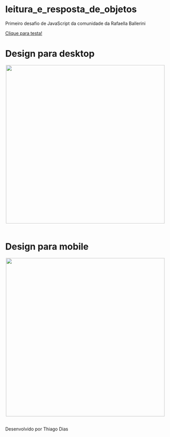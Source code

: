 # leitura_e_resposta_de_objetos
 Primeiro desafio de JavaScript da comunidade da Rafaella Ballerini

 <a href="https://thiagopdias.github.io/leitura_e_resposta_de_objetos/">Clique para testa!</a>

 # Design para desktop
 <div align="center">
 <img src="https://user-images.githubusercontent.com/81495910/153963213-7fcbb3a4-1f57-44f3-8db8-769c0491c343.png" width="500px">
 </div>

<br>

 # Design para mobile
 <div align="center">
 <img src="https://user-images.githubusercontent.com/81495910/153964463-68845169-bfef-4260-bc9e-dbce65c35164.png" width="500px">
 </div>

<br>

 Desenvolvido por Thiago Dias